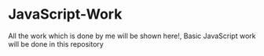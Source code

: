 # JavaScript-Work
All the work which is done by me will be shown here!, Basic JavaScript work will be done in this repository
